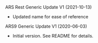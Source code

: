 ARS Rest Generic Update V1 (2021-10-13)
* Updated name for ease of reference

ARS9 Generic Update V1 (2020-06-03)
* Initial version.  See README for details.
